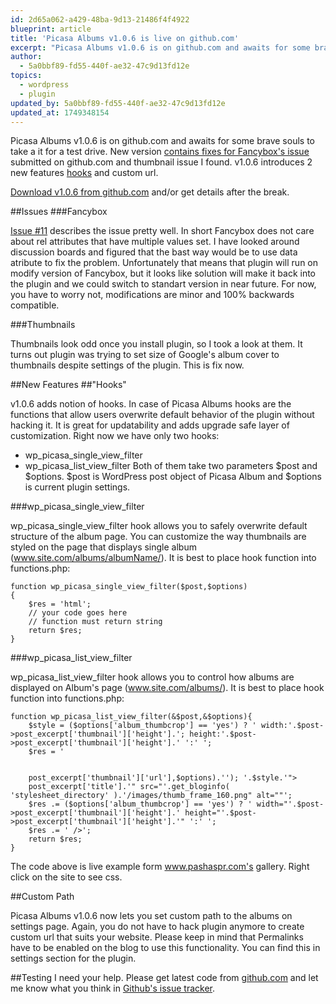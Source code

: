 ```yaml
---
id: 2d65a062-a429-48ba-9d13-21486f4f4922
blueprint: article
title: 'Picasa Albums v1.0.6 is live on github.com'
excerpt: "Picasa Albums v1.0.6 is on github.com and awaits for some brave souls to take a it for a test drive. New version contains fixes for Fancybox's issue submitted on github.com and thumbnail issue I found. v1.0.6 introduces 2 new features hooks and custom url."
author:
  - 5a0bbf89-fd55-440f-ae32-47c9d13fd12e
topics:
  - wordpress
  - plugin
updated_by: 5a0bbf89-fd55-440f-ae32-47c9d13fd12e
updated_at: 1749348154
---
```

Picasa Albums v1.0.6 is on github.com and awaits for some brave souls to take a it for a test drive. New version [contains fixes for Fancybox's issue](https://github.com/315design/Picasa-Albums-For-WordPress/issues/11) submitted on github.com and thumbnail issue I found. v1.0.6 introduces 2 new features [hooks](https://github.com/315design/Picasa-Albums-For-WordPress/wiki/Hooks) and custom url.

[Download v1.0.6 from github.com](https://github.com/315design/Picasa-Albums-For-WordPress/tree/v1.0.6) and/or get details after the break.

##Issues
###Fancybox

[Issue #11](https://github.com/mikhailkozlov/Picasa-Albums-For-WordPress/issues/11) describes the issue pretty well. In short Fancybox does not care about rel attributes that have multiple values set. I have looked around discussion boards and figured that the bast way would be to use data atribute to fix the problem. Unfortunately that means that plugin will run on modify version of Fancybox, but it looks like solution will make it back into the plugin and we could switch to standart version in near future. For now, you have to worry not, modifications are minor and 100% backwards compatible.

###Thumbnails

Thumbnails look odd once you install plugin, so I took a look at them. It turns out plugin was trying to set size of Google's album cover to thumbnails despite settings of the plugin. This is fix now.

##New Features
##"Hooks"

v1.0.6 adds notion of hooks. In case of Picasa Albums hooks are the functions that allow users overwrite default behavior of the plugin without hacking it. It is great for updatability and adds upgrade safe layer of customization. Right now we have only two hooks:

- wp_picasa_single_view_filter
- wp_picasa_list_view_filter
Both of them take two parameters $post and $options. $post is WordPress post object of Picasa Album and $options is current plugin settings.

###wp_picasa_single_view_filter

wp_picasa_single_view_filter hook allows you to safely overwrite default structure of the album page. You can customize the way thumbnails are styled on the page that displays single album (www.site.com/albums/albumName/). It is best to place hook function into functions.php:


	function wp_picasa_single_view_filter($post,$options)
	{
		$res = 'html';
		// your code goes here
		// function must return string
		return $res;
	}

###wp_picasa_list_view_filter

wp_picasa_list_view_filter hook allows you to control how albums are displayed on Album's page (www.site.com/albums/). It is best to place hook function into functions.php:


	function wp_picasa_list_view_filter(&$post,&$options){
		$style = ($options['album_thumbcrop'] == 'yes') ? ' width:'.$post->post_excerpt['thumbnail']['height'].'; height:'.$post->post_excerpt['thumbnail']['height'].' ':' ';
		$res = '


		post_excerpt['thumbnail']['url'],$options).''); '.$style.'">
		post_excerpt['title'].'" src="'.get_bloginfo( 'stylesheet_directory' ).'/images/thumb_frame_160.png" alt=""';
		$res .= ($options['album_thumbcrop'] == 'yes') ? ' width="'.$post->post_excerpt['thumbnail']['height'].' height="'.$post->post_excerpt['thumbnail']['height'].'" ':' ';
		$res .= ' />';
		return $res;
	}

The code above is live example form www.pashaspr.com's gallery. Right click on the site to see css.

##Custom Path

Picasa Albums v1.0.6 now lets you set custom path to the albums on settings page. Again, you do not have to hack plugin anymore to create custom url that suits your website. Please keep in mind that Permalinks have to be enabled on the blog to use this functionality. You can find this in settings section for the plugin.

##Testing
I need your help. Please get latest code from [github.com](https://github.com/315design/Picasa-Albums-For-WordPress/tree/v1.0.6) and let me know what you think in [Github's issue tracker](https://github.com/315design/Picasa-Albums-For-WordPress/issues?sort=created&direction=desc&state=closed).
